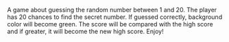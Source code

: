   A game about guessing the random number between 1 and 20. The player has 20 chances to find the secret number. If guessed correctly, background color will become green.
  The score will be compared with the high score and if greater, it will become the new high score.
   Enjoy!
